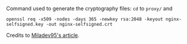 Command used to generate the cryptography files: `cd` to `proxy/` and
```
openssl req -x509 -nodes -days 365 -newkey rsa:2048 -keyout nginx-selfsigned.key -out nginx-selfsigned.crt
```

Credits to [Miladev95's article](https://medium.com/@miladev95/nginx-with-self-signed-certificate-on-docker-a514bb1a4061).
